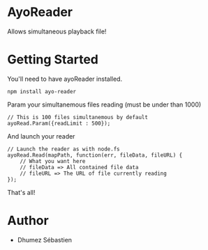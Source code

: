 # AyoReader
Allows simultaneous playback file!

# Getting Started

You'll need to have ayoReader installed.
```
npm install ayo-reader
```

Param your simultanemous files reading (must be under than 1000)
```
// This is 100 files simultanemous by default
ayoRead.Param({readLimit : 500});
```
And launch your reader

```
// Launch the reader as with node.fs
ayoRead.Read(mapPath, function(err, fileData, fileURL) {
    // What you want here
    // fileData => All contained file data
    // fileURL => The URL of file currently reading
});
```

That's all!

# Author
* Dhumez Sébastien
